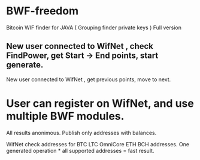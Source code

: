 # BWF-freedom
Bitcoin WIF finder for JAVA ( Grouping finder private keys ) Full version

## New user connected to WifNet , check FindPower, get Start -> End points, start generate.
  New user connected to WifNet , get previous points, move to next.

# User can register on WifNet, and use multiple BWF modules.
All results anonimous.
Publish only addresses with balances.

WifNet check addresses for BTC LTC OmniCore ETH BCH addresses.
  One generated operation * all supported addresses = fast result.
